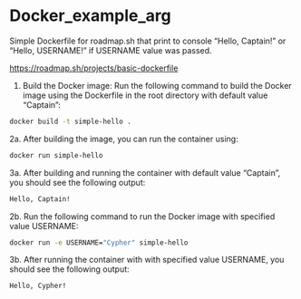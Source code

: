 # Docker_example_arg
Simple Dockerfile for roadmap.sh that print to console “Hello, Captain!” or “Hello, USERNAME!” if USERNAME value was passed.

https://roadmap.sh/projects/basic-dockerfile

1. Build the Docker image:
Run the following command to build the Docker image using the Dockerfile in the root directory with default value “Captain”:
```bash
docker build -t simple-hello .
```

2a. After building the image, you can run the container using:
```bash
docker run simple-hello
```

3a. After building and running the container with default value “Captain”, you should see the following output:
```bash
Hello, Captain!
```

2b. Run the following command to run the Docker image with specified value USERNAME:
```bash
docker run -e USERNAME="Cypher" simple-hello
```

3b. After running the container with with specified value USERNAME, you should see the following output:
```bash
Hello, Cypher!
```
